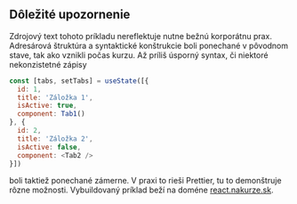 ## Dôležité upozornenie

Zdrojový text tohoto príkladu nereflektuje nutne bežnú korporátnu prax. Adresárová štruktúra a syntaktické konštrukcie boli ponechané v pôvodnom stave, tak ako vznikli počas kurzu. Až príliš úsporný syntax, či niektoré nekonzistetné zápisy 

```js
const [tabs, setTabs] = useState([{
  id: 1,
  title: 'Záložka 1',
  isActive: true,
  component: Tab1()
}, {
  id: 2,
  title: 'Záložka 2',
  isActive: false,
  component: <Tab2 />
}])
```

boli taktiež ponechané zámerne. V praxi to rieši Prettier, tu to demonštruje rôzne možnosti. Vybuildovaný príklad beží na doméne [react.nakurze.sk](https://react.nakurze.sk).
